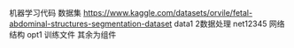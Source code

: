 机器学习代码
数据集 https://www.kaggle.com/datasets/orvile/fetal-abdominal-structures-segmentation-dataset
data1 2数据处理
net12345 网络结构
opt1 训练文件
其余为组件

